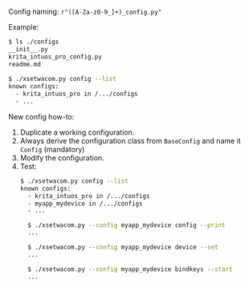 Config naming: `r"([A-Za-z0-9_]+)_config.py"`

Example:

```bash
$ ls ./configs 
__init__.py
krita_intuos_pro_config.py
readme.md
 
$ ./xsetwacom.py config --list
known configs:
  - krita_intuos_pro in /.../configs
  - ...
```

New config how-to:

1. Duplicate a working configuration. 
2. Always derive the configuration class from `BaseConfig` and name it `Config` (mandatory)
3. Modify the configuration.
4. Test:
   ```bash
   $ ./xsetwacom.py config --list
   known configs:
     - krita_intuos_pro in /.../configs
     - myapp_mydevice in /.../configs
     - ...
   ``` 
   ```bash
     $ ./xsetwacom.py --config myapp_mydevice config --print
     ...
   ```
   ```bash
     $ ./xsetwacom.py --config myapp_mydevice device --set
     ...
   ```
   ```bash
     $ ./xsetwacom.py --config myapp_mydevice bindkeys --start
     ...
   ```
